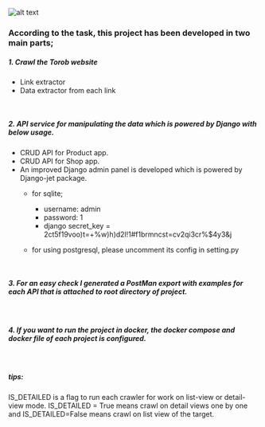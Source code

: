 ![alt text](https://فارسینو.com/wp-content/uploads/2021/01/%D9%81%D8%B1%D9%88%D8%B4%DA%AF%D8%A7%D9%87-%D8%A7%DB%8C%D9%86%D8%AA%D8%B1%D9%86%D8%AA%DB%8C-%D8%AF%DB%8C%D8%AC%DB%8C%DA%A9%D8%A7%D9%84%D8%A7.jpg)


### According to the task, this project has been developed in two main parts;
##### 1. Crawl the Torob website
   + Link extractor
   + Data extractor from each link

   <br>
    
##### 2. API service for manipulating the data which is powered by Django with below usage.
   + CRUD API for Product app.
   + CRUD API for Shop app.
   + An improved Django admin panel is developed which is powered by Django-jet package.
     + for sqlite;
       + username: admin
       + password: 1
       + django secret_key = 2ct5f19voo)t=+%w)h)d2l!1#f1brmncst=cv2qi3cr%$4y3&j
       
     + for using postgresql, please uncomment its config in setting.py

   <br>
    
##### 3. For an easy check I generated a PostMan export with examples for each API that is attached to root directory of project.

   <br>
    
##### 4. If you want to run the project in docker, the docker compose and docker file of each project is configured. 

   <br>
    
##### tips:
IS_DETAILED is a flag to run each crawler for work on list-view or detail-view mode.
IS_DETAILED = True means crawl on detail views one by one and IS_DETAILED=False means crawl on list view of the target.
